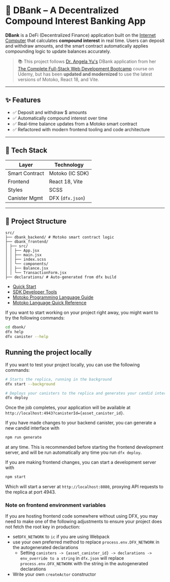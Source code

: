 # 🧮 DBank – A Decentralized Compound Interest Banking App

**DBank** is a DeFi (Decentralized Finance) application built on the [Internet Computer](https://internetcomputer.org) that calculates **compound interest** in real time. Users can deposit and withdraw amounts, and the smart contract automatically applies compounding logic to update balances accurately.

> 📚 This project follows [Dr. Angela Yu's](https://www.appbrewery.co/) DBank application from her [The Complete Full-Stack Web Development Bootcamp](https://www.udemy.com/course/the-complete-web-development-bootcamp/?couponCode=ST19MT280525G3) course on Udemy, but has been **updated and modernized** to use the latest versions of Motoko, React 18, and Vite.

---

## ✨ Features

- ✅ Deposit and withdraw $ amounts
- ✅ Automatically compound interest over time
- ✅ Real-time balance updates from a Motoko smart contract
- ✅ Refactored with modern frontend tooling and code architecture

---

## 🧱 Tech Stack

| Layer         | Technology                      |
|--------------|----------------------------------|
| Smart Contract | Motoko (IC SDK)                |
| Frontend     | React 18, Vite                   |
| Styles       | SCSS                             |
| Canister Mgmt| DFX (`dfx.json`)                 |

---

## 📁 Project Structure

```
src/
├── dbank_backend/ # Motoko smart contract logic
├── dbank_frontend/
│ ├── src/
│ │ ├── App.jsx
│ │ ├── main.jsx
│ │ ├── index.scss
│ │ └── components/
│ │ ├── Balance.jsx
│ │ └── TransactionForm.jsx
├── declarations/ # Auto-generated from dfx build
```

- [Quick Start](https://internetcomputer.org/docs/current/developer-docs/setup/deploy-locally)
- [SDK Developer Tools](https://internetcomputer.org/docs/current/developer-docs/setup/install)
- [Motoko Programming Language Guide](https://internetcomputer.org/docs/current/motoko/main/motoko)
- [Motoko Language Quick Reference](https://internetcomputer.org/docs/current/motoko/main/language-manual)

If you want to start working on your project right away, you might want to try the following commands:

```bash
cd dbank/
dfx help
dfx canister --help
```

## Running the project locally

If you want to test your project locally, you can use the following commands:

```bash
# Starts the replica, running in the background
dfx start --background

# Deploys your canisters to the replica and generates your candid interface
dfx deploy
```

Once the job completes, your application will be available at `http://localhost:4943?canisterId={asset_canister_id}`.

If you have made changes to your backend canister, you can generate a new candid interface with

```bash
npm run generate
```

at any time. This is recommended before starting the frontend development server, and will be run automatically any time you run `dfx deploy`.

If you are making frontend changes, you can start a development server with

```bash
npm start
```

Which will start a server at `http://localhost:8080`, proxying API requests to the replica at port 4943.

### Note on frontend environment variables

If you are hosting frontend code somewhere without using DFX, you may need to make one of the following adjustments to ensure your project does not fetch the root key in production:

- set`DFX_NETWORK` to `ic` if you are using Webpack
- use your own preferred method to replace `process.env.DFX_NETWORK` in the autogenerated declarations
  - Setting `canisters -> {asset_canister_id} -> declarations -> env_override to a string` in `dfx.json` will replace `process.env.DFX_NETWORK` with the string in the autogenerated declarations
- Write your own `createActor` constructor
